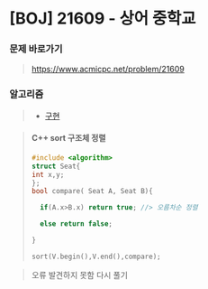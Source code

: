 # [BOJ] 21609 - 상어 중학교

### 문제 바로가기

>  https://www.acmicpc.net/problem/21609

### 알고리즘

> - [구현](https://www.acmicpc.net/problem/tag/102)

>#### C++ sort 구조체 정렬
>
>```c++
>#include <algorithm>
>struct Seat{
>int x,y;  
>};
>bool compare( Seat A, Seat B){
>
>	if(A.x>B.x) return true; //> 오름차순 정렬
>
>	else return false;
>
>}
>
>sort(V.begin(),V.end(),compare);
>```

>오류 발견하지 못함 다시 풀기
